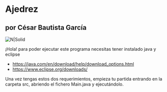 # Ajedrez
## por César Bautista García

![N|Solid](https://i0.wp.com/duochess.es/wp-content/uploads/2020/06/32-1-TABLERO-DE-AJEDREZ-MACIZO-LACADO-43CM.jpg?fit=800%2C800&ssl=1)




¡Hola! para poder ejecutar este programa necesitas tener instalado java y eclipse 

- https://java.com/en/download/help/download_options.html
- https://www.eclipse.org/downloads/


Una vez tengas estos dos requerimientos, empieza tu partida entrando en la carpeta src, 
abriendo el fichero Main.java y ejecutándolo.
